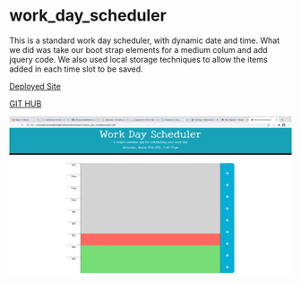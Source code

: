 # work_day_scheduler

This is a standard work day scheduler, with dynamic date and time. What we did was take our boot strap elements for a medium colum and add jquery code. We also used local storage techniques to allow the items added in each time slot to be saved. 


[Deployed Site](https://farrancampbell.github.io/work_day_scheduler/)

[GIT HUB](https://github.com/Farrancampbell/work_day_scheduler)

![Screenshot](https://github.com/Farrancampbell/work_day_scheduler/blob/main/Assets/CSS/Screen%20Shot%202021-03-27%20at%203.40.18%20PM.png)